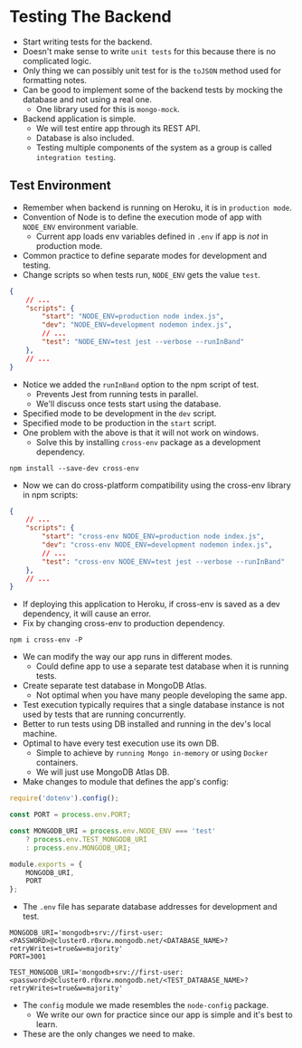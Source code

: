 # Testing The Backend
- Start writing tests for the backend.
- Doesn't make sense to write `unit tests` for this because there is no complicated logic.
- Only thing we can possibly unit test for is the `toJSON` method used for formatting notes.
- Can be good to implement some of the backend tests by mocking the database and not using a real one.
    - One library used for this is `mongo-mock`.
- Backend application is simple.
    - We will test entire app through its REST API.
    - Database is also included.
    - Testing multiple components of the system as a group is called `integration testing`.

## Test Environment
- Remember when backend is running on Heroku, it is in `production mode`.
- Convention of Node is to define the execution mode of app with `NODE_ENV` environment variable.
    - Current app loads env variables defined in `.env` if app is *not* in production mode.
- Common practice to define separate modes for development and testing.
- Change scripts so when tests run, `NODE_ENV` gets the value `test`.
```json
{
    // ...
    "scripts": {
        "start": "NODE_ENV=production node index.js",
        "dev": "NODE_ENV=development nodemon index.js",
        // ...
        "test": "NODE_ENV=test jest --verbose --runInBand"
    },
    // ...
}
```
- Notice we added the `runInBand` option to the npm script of test.
    - Prevents Jest from running tests in parallel.
    - We'll discuss once tests start using the database.
- Specified mode to be development in the `dev` script.
- Specified mode to be production in the `start` script.
- One problem with the above is that it will not work on windows.
    - Solve this by installing `cross-env` package as a development dependency.
```
npm install --save-dev cross-env
```
- Now we can do cross-platform compatibility using the cross-env library in npm scripts:
```json
{
    // ...
    "scripts": {
        "start": "cross-env NODE_ENV=production node index.js",
        "dev": "cross-env NODE_ENV=development nodemon index.js",
        // ...
        "test": "cross-env NODE_ENV=test jest --verbose --runInBand"
    },
    // ...
}
```
- If deploying this application to Heroku, if cross-env is saved as a dev dependency, it will cause an error.
- Fix by changing cross-env to production dependency.
```
npm i cross-env -P
```
- We can modify the way our app runs in different modes.
    - Could define app to use a separate test database when it is running tests.
- Create separate test database in MongoDB Atlas.
    - Not optimal when you have many people developing the same app.
- Test execution typically requires that a single database instance is not used by tests that are running concurrently.
- Better to run tests using DB installed and running in the dev's local machine.
- Optimal to have every test execution use its own DB.
    - Simple to achieve by `running Mongo in-memory` or using `Docker` containers.
    - We will just use MongoDB Atlas DB.
- Make changes to module that defines the app's config:
```javascript
require('dotenv').config();

const PORT = process.env.PORT;

const MONGODB_URI = process.env.NODE_ENV === 'test'
    ? process.env.TEST_MONGODB_URI
    : process.env.MONGODB_URI;

module.exports = {
    MONGODB_URI,
    PORT
};
```
- The `.env` file has separate database addresses for development and test.
```
MONGODB_URI='mongodb+srv://first-user:<PASSWORD>@cluster0.r0xrw.mongodb.net/<DATABASE_NAME>?retryWrites=true&w=majority'
PORT=3001

TEST_MONGODB_URI='mongodb+srv://first-user:<password>@cluster0.r0xrw.mongodb.net/<TEST_DATABASE_NAME>?retryWrites=true&w=majority'
```
- The `config` module we made resembles the `node-config` package.
    - We write our own for practice since our app is simple and it's best to learn.
- These are the only changes we need to make.

